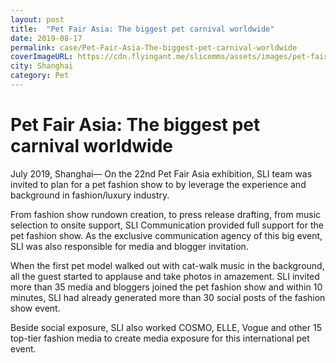 ```yaml
---
layout: post
title:  "Pet Fair Asia: The biggest pet carnival worldwide"
date: 2019-08-17
permalink: case/Pet-Fair-Asia-The-biggest-pet-carnival-worldwide
coverImageURL: https://cdn.flyingant.me/slicomms/assets/images/pet-fair/image-18.jpg
city: Shanghai
category: Pet
---
```

<h1>Pet Fair Asia: The biggest pet carnival worldwide</h1>
<div class='carousel'>
  <div class='item'><div style="background: url('https://cdn.flyingant.me/slicomms/assets/images/pet-fair/image-1.jpg');background-size: contain;background-repeat: no-repeat;background-position: center;"></div></div>
  <div class='item'><div style="background: url('https://cdn.flyingant.me/slicomms/assets/images/pet-fair/image-2.jpg');background-size: contain;background-repeat: no-repeat;background-position: center;"></div></div>
  <div class='item'><div style="background: url('https://cdn.flyingant.me/slicomms/assets/images/pet-fair/image-3.jpg');background-size: contain;background-repeat: no-repeat;background-position: center;"></div></div>
  <div class='item'><div style="background: url('https://cdn.flyingant.me/slicomms/assets/images/pet-fair/image-4.jpg');background-size: contain;background-repeat: no-repeat;background-position: center;"></div></div>
  <div class='item'><div style="background: url('https://cdn.flyingant.me/slicomms/assets/images/pet-fair/image-5.jpg');background-size: contain;background-repeat: no-repeat;background-position: center;"></div></div>
  <div class='item'><div style="background: url('https://cdn.flyingant.me/slicomms/assets/images/pet-fair/image-6.jpg');background-size: contain;background-repeat: no-repeat;background-position: center;"></div></div>
  <div class='item'><div style="background: url('https://cdn.flyingant.me/slicomms/assets/images/pet-fair/image-7.jpg');background-size: contain;background-repeat: no-repeat;background-position: center;"></div></div>
  <div class='item'><div style="background: url('https://cdn.flyingant.me/slicomms/assets/images/pet-fair/image-8.jpg');background-size: contain;background-repeat: no-repeat;background-position: center;"></div></div>
  <div class='item'><div style="background: url('https://cdn.flyingant.me/slicomms/assets/images/pet-fair/image-9.jpg');background-size: contain;background-repeat: no-repeat;background-position: center;"></div></div>
  <div class='item'><div style="background: url('https://cdn.flyingant.me/slicomms/assets/images/pet-fair/image-10.jpg');background-size: contain;background-repeat: no-repeat;background-position: center;"></div></div>
  <div class='item'><div style="background: url('https://cdn.flyingant.me/slicomms/assets/images/pet-fair/image-11.jpg');background-size: contain;background-repeat: no-repeat;background-position: center;"></div></div>
  <div class='item'><div style="background: url('https://cdn.flyingant.me/slicomms/assets/images/pet-fair/image-12.jpg');background-size: contain;background-repeat: no-repeat;background-position: center;"></div></div>
  <div class='item'><div style="background: url('https://cdn.flyingant.me/slicomms/assets/images/pet-fair/image-13.jpg');background-size: contain;background-repeat: no-repeat;background-position: center;"></div></div>
  <div class='item'><div style="background: url('https://cdn.flyingant.me/slicomms/assets/images/pet-fair/image-14.jpg');background-size: contain;background-repeat: no-repeat;background-position: center;"></div></div>
  <div class='item'><div style="background: url('https://cdn.flyingant.me/slicomms/assets/images/pet-fair/image-15.jpg');background-size: contain;background-repeat: no-repeat;background-position: center;"></div></div>
  <div class='item'><div style="background: url('https://cdn.flyingant.me/slicomms/assets/images/pet-fair/image-16.jpg');background-size: contain;background-repeat: no-repeat;background-position: center;"></div></div>
  <div class='item'><div style="background: url('https://cdn.flyingant.me/slicomms/assets/images/pet-fair/image-17.jpg');background-size: contain;background-repeat: no-repeat;background-position: center;"></div></div>
  <div class='item'><div style="background: url('https://cdn.flyingant.me/slicomms/assets/images/pet-fair/image-18.jpg');background-size: contain;background-repeat: no-repeat;background-position: center;"></div></div>
  <div class='item'><div style="background: url('https://cdn.flyingant.me/slicomms/assets/images/pet-fair/image-19.jpg');background-size: contain;background-repeat: no-repeat;background-position: center;"></div></div>
  <div class='item'><div style="background: url('https://cdn.flyingant.me/slicomms/assets/images/pet-fair/image-20.jpg');background-size: contain;background-repeat: no-repeat;background-position: center;"></div></div>
  <div class='item'><div style="background: url('https://cdn.flyingant.me/slicomms/assets/images/pet-fair/image-21.jpg');background-size: contain;background-repeat: no-repeat;background-position: center;"></div></div>
  <div class='item'><div style="background: url('https://cdn.flyingant.me/slicomms/assets/images/pet-fair/image-22.jpg');background-size: contain;background-repeat: no-repeat;background-position: center;"></div></div>
</div>
<p>
July 2019, Shanghai— On the 22nd Pet Fair Asia exhibition, SLI team was invited to plan for a pet fashion show to by leverage the experience and background in fashion/luxury industry.
</p>
<p>
From fashion show rundown creation, to press release drafting, from music selection to onsite support, SLI Communication provided full support for the pet fashion show. As the exclusive communication agency of this big event, SLI was also responsible for media and blogger invitation. 
</p>
<p>
When the first pet model walked out with cat-walk music in the background, all the guest started to applause and take photos in amazement. SLI invited more than 35 media and bloggers joined the pet fashion show and within 10 minutes, SLI had already generated more than 30 social posts of the fashion show event. 
</p>
<p>
Beside social exposure, SLI also worked COSMO, ELLE, Vogue and other 15 top-tier fashion media to create media exposure for this international pet event.  
</p>

